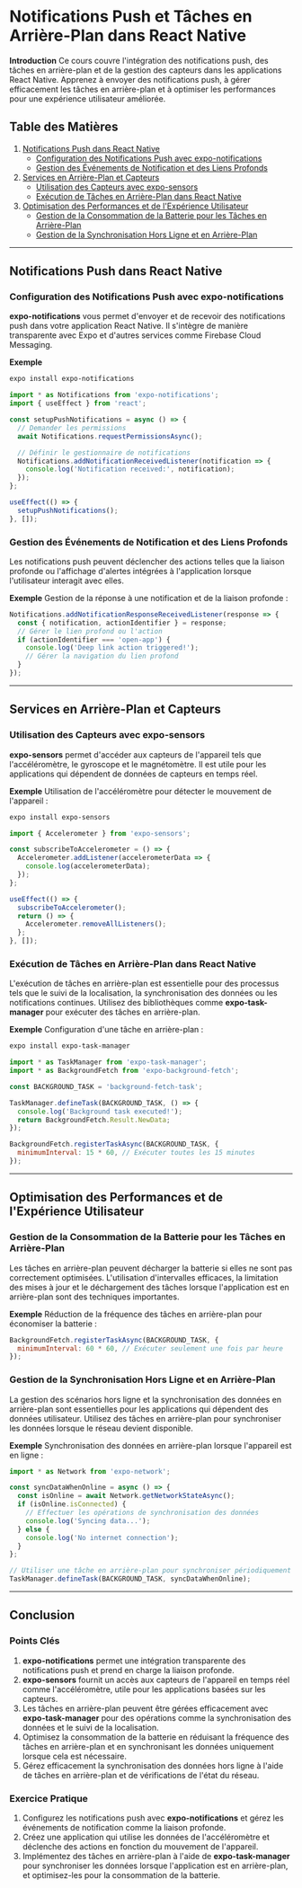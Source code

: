
# Notifications Push et Tâches en Arrière-Plan dans React Native

**Introduction**
Ce cours couvre l'intégration des notifications push, des tâches en arrière-plan et de la gestion des capteurs dans les applications React Native. Apprenez à envoyer des notifications push, à gérer efficacement les tâches en arrière-plan et à optimiser les performances pour une expérience utilisateur améliorée.

## Table des Matières
1. [Notifications Push dans React Native](#push-notifications-in-react-native)
    - [Configuration des Notifications Push avec expo-notifications](#setting-up-push-notifications-with-expo-notifications)
    - [Gestion des Événements de Notification et des Liens Profonds](#handling-notification-events--deep-linking)
2. [Services en Arrière-Plan et Capteurs](#background-services--sensors)
    - [Utilisation des Capteurs avec expo-sensors](#working-with-sensors-using-expo-sensors)
    - [Exécution de Tâches en Arrière-Plan dans React Native](#running-background-tasks-in-react-native)
3. [Optimisation des Performances et de l'Expérience Utilisateur](#optimizing-performance--user-experience)
    - [Gestion de la Consommation de la Batterie pour les Tâches en Arrière-Plan](#managing-battery-consumption-for-background-tasks)
    - [Gestion de la Synchronisation Hors Ligne et en Arrière-Plan](#handling-offline--background-syncing)

---

## Notifications Push dans React Native

### Configuration des Notifications Push avec expo-notifications
**expo-notifications** vous permet d'envoyer et de recevoir des notifications push dans votre application React Native. Il s'intègre de manière transparente avec Expo et d'autres services comme Firebase Cloud Messaging.

**Exemple**
```bash
expo install expo-notifications
```

```jsx
import * as Notifications from 'expo-notifications';
import { useEffect } from 'react';

const setupPushNotifications = async () => {
  // Demander les permissions
  await Notifications.requestPermissionsAsync();

  // Définir le gestionnaire de notifications
  Notifications.addNotificationReceivedListener(notification => {
    console.log('Notification received:', notification);
  });
};

useEffect(() => {
  setupPushNotifications();
}, []);
```

### Gestion des Événements de Notification et des Liens Profonds
Les notifications push peuvent déclencher des actions telles que la liaison profonde ou l'affichage d'alertes intégrées à l'application lorsque l'utilisateur interagit avec elles.

**Exemple**
Gestion de la réponse à une notification et de la liaison profonde :
```jsx
Notifications.addNotificationResponseReceivedListener(response => {
  const { notification, actionIdentifier } = response;
  // Gérer le lien profond ou l'action
  if (actionIdentifier === 'open-app') {
    console.log('Deep link action triggered!');
    // Gérer la navigation du lien profond
  }
});
```

---

## Services en Arrière-Plan et Capteurs

### Utilisation des Capteurs avec expo-sensors
**expo-sensors** permet d'accéder aux capteurs de l'appareil tels que l'accéléromètre, le gyroscope et le magnétomètre. Il est utile pour les applications qui dépendent de données de capteurs en temps réel.

**Exemple**
Utilisation de l'accéléromètre pour détecter le mouvement de l'appareil :
```bash
expo install expo-sensors
```

```jsx
import { Accelerometer } from 'expo-sensors';

const subscribeToAccelerometer = () => {
  Accelerometer.addListener(accelerometerData => {
    console.log(accelerometerData);
  });
};

useEffect(() => {
  subscribeToAccelerometer();
  return () => {
    Accelerometer.removeAllListeners();
  };
}, []);
```

### Exécution de Tâches en Arrière-Plan dans React Native
L'exécution de tâches en arrière-plan est essentielle pour des processus tels que le suivi de la localisation, la synchronisation des données ou les notifications continues. Utilisez des bibliothèques comme **expo-task-manager** pour exécuter des tâches en arrière-plan.

**Exemple**
Configuration d'une tâche en arrière-plan :
```bash
expo install expo-task-manager
```

```jsx
import * as TaskManager from 'expo-task-manager';
import * as BackgroundFetch from 'expo-background-fetch';

const BACKGROUND_TASK = 'background-fetch-task';

TaskManager.defineTask(BACKGROUND_TASK, () => {
  console.log('Background task executed!');
  return BackgroundFetch.Result.NewData;
});

BackgroundFetch.registerTaskAsync(BACKGROUND_TASK, {
  minimumInterval: 15 * 60, // Exécuter toutes les 15 minutes
});
```

---

## Optimisation des Performances et de l'Expérience Utilisateur

### Gestion de la Consommation de la Batterie pour les Tâches en Arrière-Plan
Les tâches en arrière-plan peuvent décharger la batterie si elles ne sont pas correctement optimisées. L'utilisation d'intervalles efficaces, la limitation des mises à jour et le déchargement des tâches lorsque l'application est en arrière-plan sont des techniques importantes.

**Exemple**
Réduction de la fréquence des tâches en arrière-plan pour économiser la batterie :
```jsx
BackgroundFetch.registerTaskAsync(BACKGROUND_TASK, {
  minimumInterval: 60 * 60, // Exécuter seulement une fois par heure
});
```

### Gestion de la Synchronisation Hors Ligne et en Arrière-Plan
La gestion des scénarios hors ligne et la synchronisation des données en arrière-plan sont essentielles pour les applications qui dépendent des données utilisateur. Utilisez des tâches en arrière-plan pour synchroniser les données lorsque le réseau devient disponible.

**Exemple**
Synchronisation des données en arrière-plan lorsque l'appareil est en ligne :
```jsx
import * as Network from 'expo-network';

const syncDataWhenOnline = async () => {
  const isOnline = await Network.getNetworkStateAsync();
  if (isOnline.isConnected) {
    // Effectuer les opérations de synchronisation des données
    console.log('Syncing data...');
  } else {
    console.log('No internet connection');
  }
};

// Utiliser une tâche en arrière-plan pour synchroniser périodiquement
TaskManager.defineTask(BACKGROUND_TASK, syncDataWhenOnline);
```

---

## Conclusion

### Points Clés
1. **expo-notifications** permet une intégration transparente des notifications push et prend en charge la liaison profonde.
2. **expo-sensors** fournit un accès aux capteurs de l'appareil en temps réel comme l'accéléromètre, utile pour les applications basées sur les capteurs.
3. Les tâches en arrière-plan peuvent être gérées efficacement avec **expo-task-manager** pour des opérations comme la synchronisation des données et le suivi de la localisation.
4. Optimisez la consommation de la batterie en réduisant la fréquence des tâches en arrière-plan et en synchronisant les données uniquement lorsque cela est nécessaire.
5. Gérez efficacement la synchronisation des données hors ligne à l'aide de tâches en arrière-plan et de vérifications de l'état du réseau.

### Exercice Pratique
1. Configurez les notifications push avec **expo-notifications** et gérez les événements de notification comme la liaison profonde.
2. Créez une application qui utilise les données de l'accéléromètre et déclenche des actions en fonction du mouvement de l'appareil.
3. Implémentez des tâches en arrière-plan à l'aide de **expo-task-manager** pour synchroniser les données lorsque l'application est en arrière-plan, et optimisez-les pour la consommation de la batterie.
